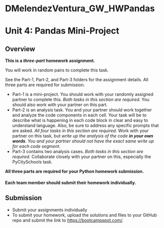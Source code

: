 # DMelendezVentura_GW_HWPandas

# Unit 4: Pandas Mini-Project

## Overview

**This is a _three-part_ homework assignment.**

You will work in random pairs to complete this task. 

See the Part-1, Part-2, and Part-3 folders for the assignment details. All three parts are required for submission.

* Part-1 is a mini-project. You should work with your randomly assigned partner to complete this. *Both tasks in this section are required.* You should also work with your partner on this part.
* Part-2 is an analysis task. You and your partner should work together and analyze the code components in each cell. Your task will be to describe what is happening in each code block in clear and easy to understand language. Also, be sure to address any specific prompts that are asked. *All four tasks in this section are required.* Work with your partner on this task, but *write up the analysis of the code **in your own words**. You and your partner should not have the exact same write up for each code segment.*
* Part-3 contains two analysis cases. *Both tasks in this section are required.* Collaborate closely with your partner on this, especially the PyCitySchools task.

**All three parts are required for your Python homework submission.**

#### Each team member should submit their homework individually.

## Submission

* Submit your assignments individually
* To submit your homework, upload the solutions and files to your GitHub repo and submit the link to <https://bootcampspot.com/>.
